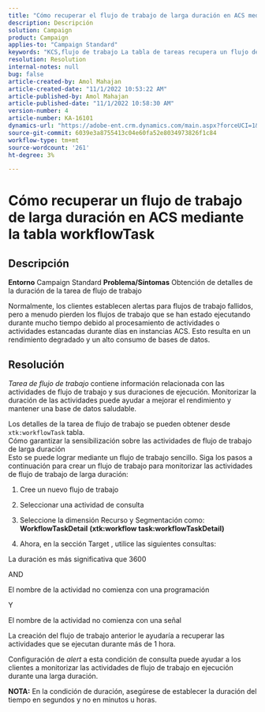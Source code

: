 ```yaml
---
title: "Cómo recuperar el flujo de trabajo de larga duración en ACS mediante la tabla workflowTask"
description: Descripción
solution: Campaign
product: Campaign
applies-to: "Campaign Standard"
keywords: "KCS,flujo de trabajo La tabla de tareas recupera un flujo de trabajo de larga duración"
resolution: Resolution
internal-notes: null
bug: false
article-created-by: Amol Mahajan
article-created-date: "11/1/2022 10:53:22 AM"
article-published-by: Amol Mahajan
article-published-date: "11/1/2022 10:58:30 AM"
version-number: 4
article-number: KA-16101
dynamics-url: "https://adobe-ent.crm.dynamics.com/main.aspx?forceUCI=1&pagetype=entityrecord&etn=knowledgearticle&id=502e5362-d359-ed11-9561-6045bd006a22"
source-git-commit: 6039e3a8755413c04e60fa52e8034973826f1c84
workflow-type: tm+mt
source-wordcount: '261'
ht-degree: 3%

---
```


# Cómo recuperar un flujo de trabajo de larga duración en ACS mediante la tabla workflowTask

## Descripción

<b>Entorno</b>
Campaign Standard
<b>Problema/Síntomas</b>
Obtención de detalles de la duración de la tarea de flujo de trabajo

Normalmente, los clientes establecen alertas para flujos de trabajo fallidos, pero a menudo pierden los flujos de trabajo que se han estado ejecutando durante mucho tiempo debido al procesamiento de actividades o actividades estancadas durante días en instancias ACS. Esto resulta en un rendimiento degradado y un alto consumo de bases de datos.


## Resolución


*Tarea de flujo de trabajo* contiene información relacionada con las actividades de flujo de trabajo y sus duraciones de ejecución. Monitorizar la duración de las actividades puede ayudar a mejorar el rendimiento y mantener una base de datos saludable.

Los detalles de la tarea de flujo de trabajo se pueden obtener desde `xtk:workflowTask` tabla.
<br>Cómo garantizar la sensibilización sobre las actividades de flujo de trabajo de larga duración<br>
Esto se puede lograr mediante un flujo de trabajo sencillo. Siga los pasos a continuación para crear un flujo de trabajo para monitorizar las actividades de flujo de trabajo de larga duración:

1. Cree un nuevo flujo de trabajo

2. Seleccionar una actividad de consulta

3. Seleccione la dimensión Recurso y Segmentación como: <b>WorkflowTaskDetail</b> <b>(xtk:workflow task:workflowTaskDetail)</b>

4. Ahora, en la sección Target , utilice las siguientes consultas:

La duración es más significativa que 3600

AND

El nombre de la actividad no comienza con una programación

Y

El nombre de la actividad no comienza con una señal



La creación del flujo de trabajo anterior le ayudaría a recuperar las actividades que se ejecutan durante más de 1 hora.

Configuración de *alert* a esta condición de consulta puede ayudar a los clientes a monitorizar las actividades de flujo de trabajo en ejecución durante una larga duración.

<b>NOTA:</b> En la condición de duración, asegúrese de establecer la duración del tiempo en segundos y no en minutos u horas.
